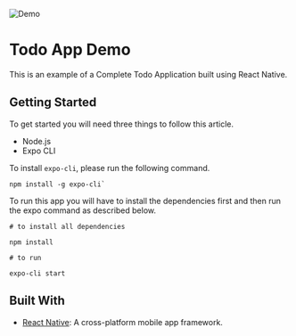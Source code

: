 ![Demo](https://gifyu.com/image/ECGs)



# Todo App Demo

This is an example of a Complete Todo Application built using React Native.

## Getting Started

To get started you will need three things to follow this article.

- Node.js
- Expo CLI

To install `expo-cli`, please run the following command.

```shell
npm install -g expo-cli`
```

To run this app you will have to install the dependencies first and then run the expo command as described below.

```shell
# to install all dependencies

npm install

# to run

expo-cli start
```

## Built With

- [React Native](http://facebook.github.io/react-native/): A cross-platform mobile app framework.
